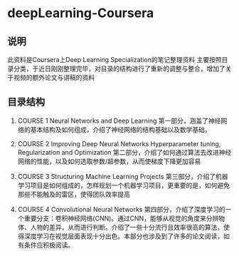 # deepLearning-Coursera
## 说明
此资料是Coursera上Deep Learning Specialization的笔记整理资料
主要按照目录分类，于近日刚刚整理完毕，对目录的结构进行了重新的调整与整合，增加了关于视频的额外论文与讲稿的资料

## 目录结构
1. COURSE 1 Neural Networks and Deep Learning
第一部分，涵盖了神经网络的基本结构及如何组成，介绍了神经网络的结构基础以及数学基础。

2. COURSE 2 Improving Deep Neural Networks Hyperparameter tuning, Regularization and Optimization
第二部分，介绍了如何通过算法去改进神经网络的性能，以及如何选取参数/超参数，从而使梯度下降更加容易

3. COURSE 3 Structuring Machine Learning Projects
第三部分，介绍了机器学习项目是如何组成的，怎样规划一个机器学习项目，更重要的是，如何避免那些不能触及的雷区，使得团队效率提高

4. COURSE 4 Convolutional Neural Networks
第四部分，介绍了深度学习的一个重要分支：卷积神经网络(CNN)。通过CNN，能够从视觉的角度来分辨物体、人物的差异，从而进行判断。介绍了一些十分流行且效率很高的算法，使得深度学习在视觉层面表现十分出色。本部分也涉及到了许多的论文阅读，如有条件应积极阅读。


